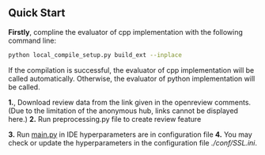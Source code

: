 

## Quick Start
**Firstly**, compline the evaluator of cpp implementation with the following command line:

```bash
python local_compile_setup.py build_ext --inplace
```

If the compilation is successful, the evaluator of cpp implementation will be called automatically.
Otherwise, the evaluator of python implementation will be called.

**1.**, Download review data from the link given in the openreview comments.(Due to the limitation of the anonymous hub, links cannot be displayed here.)
**2.** Run preprocessing.py file to create review feature

**3.** Run [main.py](./main.py) in IDE hyperparameters are in configuration file 
**4.** You may check or update the hyperparameters in the configuration file *./conf/SSL.ini*.
